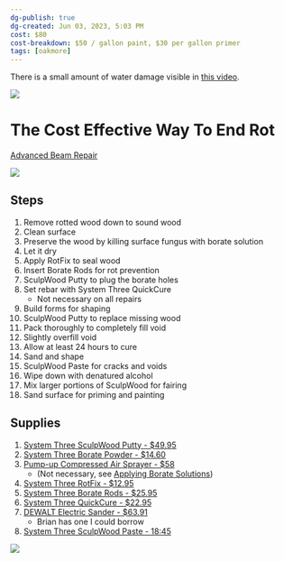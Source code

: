 ```yaml
---
dg-publish: true
dg-created: Jun 03, 2023, 5:03 PM
cost: $80
cost-breakdown: $50 / gallon paint, $30 per gallon primer
tags: [oakmore]
---
```


There is a small amount of water damage visible in [this video](https://photos.app.goo.gl/7dp3ha1gLeo3zXs49).

![](https://i.imgur.com/mm7SNVA.png)

# The Cost Effective Way To End Rot

[Advanced Beam Repair](https://www.youtube.com/watch?v=NPhBtsWW9Yw)

![](https://i.imgur.com/30qVoVG.png)

## Steps

1. Remove rotted wood down to sound wood
2. Clean surface
3. Preserve the wood by killing surface fungus with borate solution
4. Let it dry
5. Apply RotFix to seal wood
6. Insert Borate Rods for rot prevention
7. SculpWood Putty to plug the borate holes
8. Set rebar with System Three QuickCure
	- Not necessary on all repairs
9. Build forms for shaping
10. SculpWood Putty to replace missing wood
11. Pack thoroughly to completely fill void
12. Slightly overfill void
13. Allow at least 24 hours to cure
14. Sand and shape
15. SculpWood Paste for cracks and voids
16. Wipe down with denatured alcohol
17. Mix larger portions of SculpWood for fairing
18. Sand surface for priming and painting

## Supplies

1. [System Three SculpWood Putty - $49.95](https://www.systemthree.com/products/sculpwood-moldable-epoxy-putty?variant=13268196932)
2. [System Three Borate Powder - $14.60](https://www.amazon.com/System-Three-644601123012-1-Pound-Systems/dp/B0098WFHU4)
3. [Pump-up Compressed Air Sprayer - $58](https://www.uline.com/Product/Detail/S-20860/Grounds-Maintenance/Portable-Pressure-Sprayer-2-Gallon?pricode=WB2335&gadtype=pla&id=S-20860&gclid=CjwKCAjwyeujBhA5EiwA5WD7_Sb_t0yVpeeNgKRsmHSsbNcBYRZSYZ0VETOCDhzhU2GwUYi6e71yihoCUZYQAvD_BwE)
	- (Not necessary, see [Applying Borate Solutions](http://www.permachink.com/images/stories/tech-tips/Applying%20Borate%20Solutions-14.pdf))
4. [System Three RotFix - $12.95](https://www.systemthree.com/products/rotfix-epoxy-sealer)
5. [System Three Borate Rods - $25.95](https://www.systemthree.com/products/borate-rods)
6. [System Three QuickCure - $22.95](https://www.systemthree.com/products/quick-cure-5-minute-epoxy)
7. [DEWALT Electric Sander - $63.91](https://www.amazon.com/DEWALT-Electric-Sander-Orbital-DWE6411/dp/B01ALMMJH8)
	- Brian has one I could borrow
8. [System Three SculpWood Paste - 18:45](https://www.systemthree.com/products/sculpwood-spreadable-epoxy-paste)

![](https://www.systemthree.com/cdn/shop/products/sculpwood-putty-885297_600x.jpg?v=1677711659)

